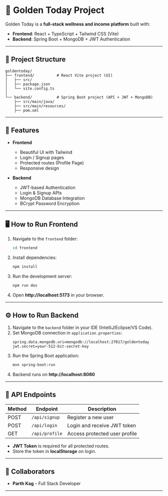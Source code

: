 # 🌟 Golden Today Project

Golden Today is a **full-stack wellness and income platform** built with:

- **Frontend**: React + TypeScript + Tailwind CSS (Vite)
- **Backend**: Spring Boot + MongoDB + JWT Authentication

---

## 📂 Project Structure

```
goldentoday/
├── frontend/          # React Vite project (UI)
│   ├── src/
│   ├── package.json
│   └── vite.config.ts
│
└── backend/           # Spring Boot project (API + JWT + MongoDB)
    ├── src/main/java/
    ├── src/main/resources/
    ├── pom.xml
```

---

## 🚀 Features

- **Frontend**
  - Beautiful UI with Tailwind
  - Login / Signup pages
  - Protected routes (Profile Page)
  - Responsive design

- **Backend**
  - JWT-based Authentication
  - Login & Signup APIs
  - MongoDB Database Integration
  - BCrypt Password Encryption

---

## 🖥️ How to Run Frontend

1. Navigate to the `frontend` folder:
   ```bash
   cd frontend
   ```
2. Install dependencies:
   ```bash
   npm install
   ```
3. Run the development server:
   ```bash
   npm run dev
   ```
4. Open **http://localhost:5173** in your browser.

---

## ⚙️ How to Run Backend

1. Navigate to the `backend` folder in your IDE (IntelliJ/Eclipse/VS Code).
2. Set MongoDB connection in `application.properties`:
   ```properties
   spring.data.mongodb.uri=mongodb://localhost:27017/goldentoday
   jwt.secret=your-512-bit-secret-key
   ```
3. Run the Spring Boot application:
   ```bash
   mvn spring-boot:run
   ```
4. Backend runs on **http://localhost:8080**

---

## 🔑 API Endpoints

| Method | Endpoint       | Description                    |
|--------|---------------|--------------------------------|
| POST   | `/api/signup` | Register a new user            |
| POST   | `/api/login`  | Login and receive JWT token    |
| GET    | `/api/profile`| Access protected user profile  |

- **JWT Token** is required for all protected routes.
- Store the token in **localStorage** on login.

---

## 🤝 Collaborators

- **Parth Kag** – Full Stack Developer


---


